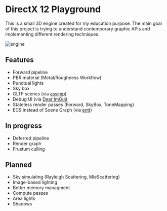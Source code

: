 # DirectX 12 Playground

This is a small 3D engine created for my education purpose. The main goal of this project is trying to understand contemporary graphic APIs and implementing different rendering techniques.

![engine](img/img.png?raw=true)

## Features
* Forward pipeline
* PBR material (Metal/Roughness Workflow)
* Punctual lights
* Sky box
* GLTF scenes (via [assimp](https://github.com/assimp/assimp))
* Debug UI (via [Dear ImGui](https://github.com/ocornut/imgui))
* Stateless render passes (Forward, SkyBox, ToneMapping)
* ECS instead of Scene Graph (via [entt](https://github.com/skypjack/entt))

## In progress
* Deferred pipeline
* Render graph
* Frustum culling

## Planned
* Sky simulating (Rayleigh Scattering, MieScattering)
* Image-based lighting
* Better memory managment
* Compute passes
* Area lights
* Shadows